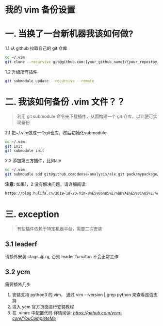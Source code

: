 # 我的 vim 备份设置

# 一. 当换了一台新机器我该如何做?
1.1 从 github 拉取自己的 git 仓库
```bash
cd ~/.vim
git clone --recursive git@github.com:{your_github_name}/{your_repostoy_name}.git
```
1.2 升级所有插件
```bash
git submodule update --recursive --remote
```

# 二. 我该如何备份 .vim 文件？？ 
> 利用 git submodule 命令来下载插件，从而构建一个 git 仓库，以此便可实现备份

2.1 把~/.vim做成一个git仓库，然后初始化submodule
```bash
cd ~/.vim
git init
git submodule init
```

2.2 添加第三方插件，比如ale
```bash
cd ~/.vim
git submoudle add git@github.com:dense-analysis/ale.git pack/mypackage/start/ale
```

**注意:** 如果1，2 没有解决问题，请详细阅读: 
```bash
https://blog.hulifa.cn/2019-10-20-Vim-8%E5%86%85%E7%BD%AE%E5%8C%85%E7%AE%A1%E7%90%86%E4%BD%BF%E7%94%A8%E6%8C%87%E5%8D%97/
```

# 三. exception
> 有些插件依赖于特定机器平台，需要二次安装

## 3.1 leaderf 
 请额外安装 ctags 与 rg, 否则 leader funciton 不会正常工作
## 3.2 ycm
 需要额外几步
 1. 安装支持 python3 的 vim， 通过 vim --version | grep python 来查看是否支持
 2. 进入 ycm 官方页面进行安装教程
 3. 在 .vimrc 中配置代码
 详情阅读:
 *https://github.com/ycm-core/YouCompleteMe*
